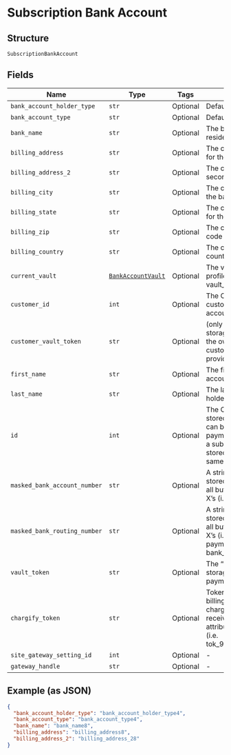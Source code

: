 
# Subscription Bank Account

## Structure

`SubscriptionBankAccount`

## Fields

| Name | Type | Tags | Description |
|  --- | --- | --- | --- |
| `bank_account_holder_type` | `str` | Optional | Defaults to personal |
| `bank_account_type` | `str` | Optional | Defaults to checking |
| `bank_name` | `str` | Optional | The bank where the account resides |
| `billing_address` | `str` | Optional | The current billing street address for the bank account |
| `billing_address_2` | `str` | Optional | The current billing street address, second line, for the bank account |
| `billing_city` | `str` | Optional | The current billing address city for the bank account |
| `billing_state` | `str` | Optional | The current billing address state for the bank account |
| `billing_zip` | `str` | Optional | The current billing address zip code for the bank account |
| `billing_country` | `str` | Optional | The current billing address country for the bank account |
| `current_vault` | [`BankAccountVault`](../../doc/models/bank-account-vault.md) | Optional | The vault that stores the payment profile with the provided vault_token. |
| `customer_id` | `int` | Optional | The Chargify-assigned id for the customer record to which the bank account belongs |
| `customer_vault_token` | `str` | Optional | (only for Authorize.Net CIM storage): the customerProfileId for the owner of the customerPaymentProfileId provided as the vault_token |
| `first_name` | `str` | Optional | The first name of the bank account holder |
| `last_name` | `str` | Optional | The last name of the bank account holder |
| `id` | `int` | Optional | The Chargify-assigned ID of the stored bank account. This value can be used as an input to payment_profile_id when creating a subscription, in order to re-use a stored payment profile for the same customer |
| `masked_bank_account_number` | `str` | Optional | A string representation of the stored bank account number with all but the last 4 digits marked with X’s (i.e. ‘XXXXXXX1111’) |
| `masked_bank_routing_number` | `str` | Optional | A string representation of the stored bank routing number with all but the last 4 digits marked with X’s (i.e. ‘XXXXXXX1111’). payment_type will be bank_account |
| `vault_token` | `str` | Optional | The “token” provided by your vault storage for an already stored payment profile |
| `chargify_token` | `str` | Optional | Token received after sending billing informations using chargify.js. This token will only be received if passed as a sole attribute of credit_card_attributes (i.e. tok_9g6hw85pnpt6knmskpwp4ttt) |
| `site_gateway_setting_id` | `int` | Optional | - |
| `gateway_handle` | `str` | Optional | - |

## Example (as JSON)

```json
{
  "bank_account_holder_type": "bank_account_holder_type4",
  "bank_account_type": "bank_account_type4",
  "bank_name": "bank_name8",
  "billing_address": "billing_address8",
  "billing_address_2": "billing_address_28"
}
```


